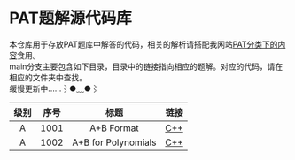 # PAT题解源代码库
本仓库用于存放PAT题库中解答的代码，相关的解析请搭配我网站[PAT分类下的内容](https://www.grobsr.com/topics/pat-analysis/)食用。  
main分支主要包含如下目录，目录中的链接指向相应的题解。对应的代码，请在相应的文件夹中查找。  
缓慢更新中……⌇●﹏●⌇

| 级别 | 序号 |    标题    |                      链接                      |
| :--: | :--: | :--------: | :--------------------------------------------: |
|  A   | 1001 | A+B Format | [C++](https://www.grobsr.com/some-pat-a1001/) |
|  A   | 1002 | A+B for Polynomials | [C++](https://www.grobsr.com/some-pat-a1002/) |

